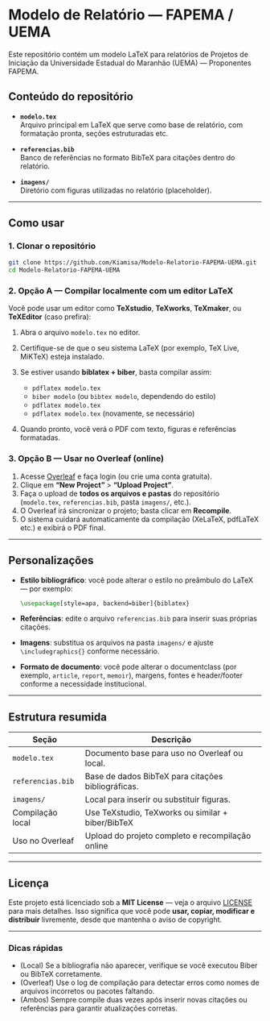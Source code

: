 # Modelo de Relatório — FAPEMA / UEMA

Este repositório contém um modelo LaTeX para relatórios de Projetos de Iniciação da Universidade Estadual do Maranhão (UEMA) — Proponentes FAPEMA.

## Conteúdo do repositório

- **`modelo.tex`**  
  Arquivo principal em LaTeX que serve como base de relatório, com formatação pronta, seções estruturadas etc.

- **`referencias.bib`**  
  Banco de referências no formato BibTeX para citações dentro do relatório.

- **`imagens/`**  
  Diretório com figuras utilizadas no relatório (placeholder).

---

## Como usar

### 1. Clonar o repositório

```bash
git clone https://github.com/Kiamisa/Modelo-Relatorio-FAPEMA-UEMA.git
cd Modelo-Relatorio-FAPEMA-UEMA
```

### 2. Opção A — Compilar localmente com um editor LaTeX

Você pode usar um editor como **TeXstudio**, **TeXworks**, **TeXmaker**, ou **TeXEditor** (caso prefira):

1. Abra o arquivo `modelo.tex` no editor.
2. Certifique-se de que o seu sistema LaTeX (por exemplo, TeX Live, MiKTeX) esteja instalado.
3. Se estiver usando **biblatex + biber**, basta compilar assim:

   * `pdflatex modelo.tex`
   * `biber modelo` (ou `bibtex modelo`, dependendo do estilo)
   * `pdflatex modelo.tex`
   * `pdflatex modelo.tex` (novamente, se necessário)
4. Quando pronto, você verá o PDF com texto, figuras e referências formatadas.

### 3. Opção B — Usar no Overleaf (online)

1. Acesse [Overleaf](https://www.overleaf.com) e faça login (ou crie uma conta gratuita).
2. Clique em **“New Project”** > **“Upload Project”**.
3. Faça o upload de **todos os arquivos e pastas** do repositório (`modelo.tex`, `referencias.bib`, pasta `imagens/`, etc.).
4. O Overleaf irá sincronizar o projeto; basta clicar em **Recompile**.
5. O sistema cuidará automaticamente da compilação (XeLaTeX, pdfLaTeX etc.) e exibirá o PDF final.

---

## Personalizações

* **Estilo bibliográfico**: você pode alterar o estilo no preâmbulo do LaTeX — por exemplo:

  ```latex
  \usepackage[style=apa, backend=biber]{biblatex}
  ```
* **Referências**: edite o arquivo `referencias.bib` para inserir suas próprias citações.
* **Imagens**: substitua os arquivos na pasta `imagens/` e ajuste `\includegraphics{}` conforme necessário.
* **Formato de documento**: você pode alterar o documentclass (por exemplo, `article`, `report`, `memoir`), margens, fontes e header/footer conforme a necessidade institucional.

---

## Estrutura resumida

| Seção             | Descrição                                          |
| ----------------- | -------------------------------------------------- |
| `modelo.tex`      | Documento base para uso no Overleaf ou local.      |
| `referencias.bib` | Base de dados BibTeX para citações bibliográficas. |
| `imagens/`        | Local para inserir ou substituir figuras.          |
| Compilação local  | Use TeXstudio, TeXworks ou similar + biber/BibTeX  |
| Uso no Overleaf   | Upload do projeto completo e recompilação online   |

---

## Licença

Este projeto está licenciado sob a **MIT License** — veja o arquivo [LICENSE](LICENSE) para mais detalhes.
Isso significa que você pode **usar, copiar, modificar e distribuir** livremente, desde que mantenha o aviso de copyright.

---

### Dicas rápidas

* (Local) Se a bibliografia não aparecer, verifique se você executou Biber ou BibTeX corretamente.
* (Overleaf) Use o log de compilação para detectar erros como nomes de arquivos incorretos ou pacotes faltando.
* (Ambos) Sempre compile duas vezes após inserir novas citações ou referências para garantir atualizações corretas.
